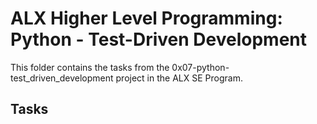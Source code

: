 # ALX Higher Level Programming: Python - Test-Driven Development

This folder contains the tasks from the 0x07-python-test_driven_development project in the ALX SE Program.

## Tasks
